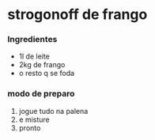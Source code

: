 # strogonoff de frango

### Ingredientes

- 1l de leite
- 2kg de frango
- o resto q se foda 

### modo de preparo

1. jogue tudo na palena 
2. e misture
3. pronto

